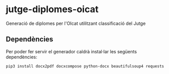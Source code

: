 # jutge-diplomes-oicat
Generació de diplomes per l'OIcat utilitzant classificació del Jutge

## Dependències
Per poder fer servir el generador caldrà instal·lar les següents dependències:

```
pip3 install docx2pdf docxcompose python-docx beautifulsoup4 requests
```

